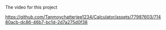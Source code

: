The video for this project

https://github.com/Tanmoychatterjee1234/Calculator/assets/77987603/71480acb-dc86-46b7-bc1d-2d7a275d0f38


